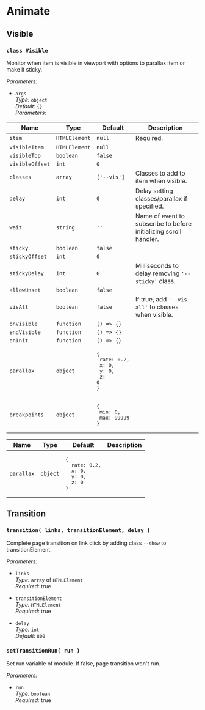 # Animate

## Visible

### `class Visible`

Monitor when item is visible in viewport with options to parallax item or make it sticky.

_Parameters:_

* `args`  
_Type:_ `object`  
_Default:_ `{}`  
_Parameters:_

| Name | Type | Default | Description
|--|--|--|--|
| `item` | `HTMLElement` | `null` | Required.
| `visibleItem` | `HTMLElement` | `null` |
| `visibleTop` | `boolean` | `false` |
| `visibleOffset` | `int` | `0` |
| `classes` | `array` | `['--vis']` | Classes to add to item when visible.
| `delay` | `int` | `0` | Delay setting classes/parallax if specified.
| `wait` | `string` | `''` | Name of event to subscribe to before initializing scroll handler.
| `sticky` | `boolean` | `false` |
| `stickyOffset` | `int` | `0` |
| `stickyDelay` | `int` | `0` | Milliseconds to delay removing `'--sticky'` class.
| `allowUnset` | `boolean` | `false` |
| `visAll` | `boolean` | `false` | If true, add `'--vis-all'` to classes when visible.
| `onVisible` | `function` | `() => {}` |
| `endVisible` | `function` | `() => {}` |
| `onInit` | `function` | `() => {}` |
| `parallax` | `object` | <pre lang="js">{<br>&nbsp;rate: 0.2,<br>&nbsp;x: 0,<br>&nbsp;y: 0,<br>&nbsp;z: 0<br>}</pre> |
| `breakpoints` | `object` | <pre lang="js">{<br>&nbsp;min: 0,<br>&nbsp;max: 99999<br>}</pre> |

<table>
  <thead>
    <tr>
      <th>Name</th>
      <th>Type</th>
      <th>Default</th>
      <th>Description</th>
    </tr>
  </thead>
  <tbody>
    <tr>
      <td><code>parallax</code></td>
      <td><code>object</code></td>
      <td>
<pre lang="js">
{
  rate: 0.2,
  x: 0,
  y: 0,
  z: 0
}
</pre>
      </td>
      <td></td>
    </tr>
  </tbody>
</table>

## Transition

### `transition( links, transitionElement, delay )`

Complete page transition on link click by adding class `--show` to transitionElement.

_Parameters:_

* `links`  
_Type:_ `array` of `HTMLElement`  
_Required:_ true

* `transitionElement`  
_Type:_ `HTMLElement`  
_Required:_ true

* `delay`  
_Type:_ `int`  
_Default:_ `800`

### `setTransitionRun( run )`

Set run variable of module. If false, page transition won't run.

_Parameters:_

* `run`  
_Type:_ `boolean`  
_Required:_ true
